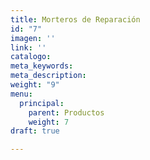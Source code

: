 ```yaml
---
title: Morteros de Reparación
id: "7"
imagen: ''
link: ''
catalogo: 
meta_keywords: 
meta_description: 
weight: "9"
menu:
  principal:
    parent: Productos
    weight: 7
draft: true

---
```

